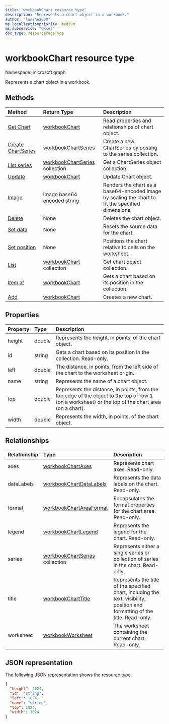 ```yaml
---
title: "workbookChart resource type"
description: "Represents a chart object in a workbook."
author: "lumine2008"
ms.localizationpriority: medium
ms.subservice: "excel"
doc_type: resourcePageType
---
```


# workbookChart resource type

Namespace: microsoft.graph

Represents a chart object in a workbook.


## Methods

| Method		   | Return Type	|Description|
|:---------------|:--------|:----------|
|[Get Chart](../api/chart-get.md) | [workbookChart](workbookchart.md) |Read properties and relationships of chart object.|
|[Create ChartSeries](../api/chart-post-series.md) |[workbookChartSeries](workbookchartseries.md)| Create a new ChartSeries by posting to the series collection.|
|[List series](../api/chart-list-series.md) |[workbookChartSeries](workbookchartseries.md) collection| Get a ChartSeries object collection.|
|[Update](../api/chart-update.md) | [workbookChart](workbookchart.md)	|Update Chart object. |
|[Image](../api/chart-image.md)|Image base64 encoded string|Renders the chart as a base64-encoded image by scaling the chart to fit the specified dimensions.|
|[Delete](../api/chart-delete.md)|None|Deletes the chart object.|
|[Set data](../api/chart-setdata.md)|None|Resets the source data for the chart.|
|[Set position](../api/chart-setposition.md)|None|Positions the chart relative to cells on the worksheet.|
|[List](../api/chart-list.md) | [workbookChart](workbookchart.md) collection |Get chart object collection. |
|[Item at](../api/chartcollection-itemat.md)|[workbookChart](workbookchart.md)|Gets a chart based on its position in the collection.|
|[Add](../api/chartcollection-add.md)|[workbookChart](workbookchart.md)|Creates a new chart.|

## Properties
| Property	   | Type	|Description|
|:---------------|:--------|:----------|
|height|double|Represents the height, in points, of the chart object.|
|id|string|Gets a chart based on its position in the collection. Read-only.|
|left|double|The distance, in points, from the left side of the chart to the worksheet origin.|
|name|string|Represents the name of a chart object.|
|top|double|Represents the distance, in points, from the top edge of the object to the top of row 1 (on a worksheet) or the top of the chart area (on a chart).|
|width|double|Represents the width, in points, of the chart object.|

## Relationships
| Relationship | Type	|Description|
|:---------------|:--------|:----------|
|axes|[workbookChartAxes](workbookchartaxes.md)|Represents chart axes. Read-only.|
|dataLabels|[workbookChartDataLabels](workbookchartdatalabels.md)|Represents the data labels on the chart. Read-only.|
|format|[workbookChartAreaFormat](workbookchartareaformat.md)|Encapsulates the format properties for the chart area. Read-only.|
|legend|[workbookChartLegend](workbookchartlegend.md)|Represents the legend for the chart. Read-only.|
|series|[workbookChartSeries](workbookchartseries.md) collection|Represents either a single series or collection of series in the chart. Read-only.|
|title|[workbookChartTitle](workbookcharttitle.md)|Represents the title of the specified chart, including the text, visibility, position and formatting of the title. Read-only.|
|worksheet|[workbookWorksheet](workbookworksheet.md)|The worksheet containing the current chart. Read-only.|

## JSON representation

The following JSON representation shows the resource type.

<!--{
  "blockType": "resource",
  "optionalProperties": [],
  "keyProperty": "id",
  "baseType": "microsoft.graph.entity",
  "@odata.type": "microsoft.graph.workbookChart"
}-->

```json
{
  "height": 1024,
  "id": "string",
  "left": 1024,
  "name": "string",
  "top": 1024,
  "width": 1024
}

```

<!-- uuid: 8fcb5dbc-d5aa-4681-8e31-b001d5168d79
2015-10-25 14:57:30 UTC -->
<!-- {
  "type": "#page.annotation",
  "description": "Chart resource",
  "keywords": "",
  "section": "documentation",
  "tocPath": ""
}-->

